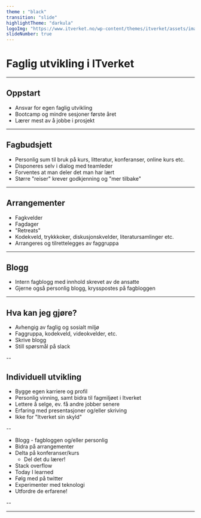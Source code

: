 ```yaml
---
theme : "black"
transition: "slide"
highlightTheme: "darkula"
logoImg: "https://www.itverket.no/wp-content/themes/itverket/assets/images/logo.png"
slideNumber: true
---
```


# Faglig utvikling i ITverket

---

## Oppstart

* Ansvar for egen faglig utvikling
* Bootcamp og mindre sesjoner første året
* Lærer mest av å jobbe i prosjekt

---

## Fagbudsjett
* Personlig sum til bruk på kurs, litteratur, konferanser, online kurs etc.
* Disponeres selv i dialog med teamleder
* Forventes at man deler det man har lært
* Større "reiser" krever godkjenning og "mer tilbake"

---

## Arrangementer
* Fagkvelder
* Fagdager
* "Retreats"
* Kodekveld, trykkkoker, diskusjonskvelder, literatursamlinger etc.
* Arrangeres og tilrettelegges av faggruppa

---

## Blogg
* Intern fagblogg med innhold skrevet av de ansatte
* Gjerne også personlig blogg, krysspostes på fagbloggen

---

## Hva kan jeg gjøre?
* Avhengig av faglig og sosialt miljø
* Faggruppa, kodekveld, videokvelder, etc.
* Skrive blogg
* Still spørsmål på slack

--


## Individuell utvikling
* Bygge egen karriere og profil
* Personlig vinning, samt bidra til fagmiljøet i Itverket
* Lettere å selge, ev. få andre jobber senere
* Erfaring med presentasjoner og/eller skriving
* Ikke for "Itverket sin skyld"

--

* Blogg - fagbloggen og/eller personlig
* Bidra på arrangementer
* Delta på konferanser/kurs
    * Del det du lærer!
* Stack overflow
* Today I learned
* Følg med på twitter
* Experimenter med teknologi
* Utfordre de erfarene!

--

---